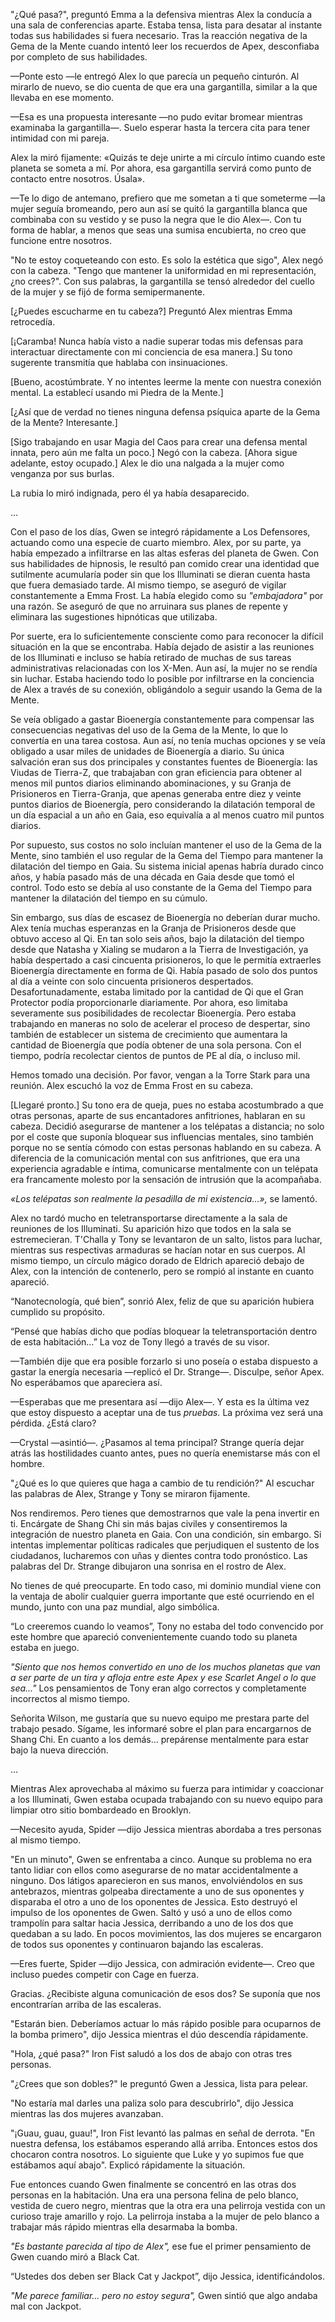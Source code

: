 
"¿Qué pasa?", preguntó Emma a la defensiva mientras Alex la conducía a una sala de conferencias aparte. Estaba tensa, lista para desatar al instante todas sus habilidades si fuera necesario. Tras la reacción negativa de la Gema de la Mente cuando intentó leer los recuerdos de Apex, desconfiaba por completo de sus habilidades.

—Ponte esto —le entregó Alex lo que parecía un pequeño cinturón. Al mirarlo de nuevo, se dio cuenta de que era una gargantilla, similar a la que llevaba en ese momento.

—Esa es una propuesta interesante —no pudo evitar bromear mientras examinaba la gargantilla—. Suelo esperar hasta la tercera cita para tener intimidad con mi pareja.

Alex la miró fijamente: «Quizás te deje unirte a mi círculo íntimo cuando este planeta se someta a mí. Por ahora, esa gargantilla servirá como punto de contacto entre nosotros. Úsala».

—Te lo digo de antemano, prefiero que me sometan a ti que someterme —la mujer seguía bromeando, pero aun así se quitó la gargantilla blanca que combinaba con su vestido y se puso la negra que le dio Alex—. Con tu forma de hablar, a menos que seas una sumisa encubierta, no creo que funcione entre nosotros.

"No te estoy coqueteando con esto. Es solo la estética que sigo", Alex negó con la cabeza. "Tengo que mantener la uniformidad en mi representación, ¿no crees?". Con sus palabras, la gargantilla se tensó alrededor del cuello de la mujer y se fijó de forma semipermanente.

[¿Puedes escucharme en tu cabeza?] Preguntó Alex mientras Emma retrocedía.

[¡Caramba! Nunca había visto a nadie superar todas mis defensas para interactuar directamente con mi conciencia de esa manera.] Su tono sugerente transmitía que hablaba con insinuaciones.

[Bueno, acostúmbrate. Y no intentes leerme la mente con nuestra conexión mental. La establecí usando mi Piedra de la Mente.]

[¿Así que de verdad no tienes ninguna defensa psíquica aparte de la Gema de la Mente? Interesante.]

[Sigo trabajando en usar Magia del Caos para crear una defensa mental innata, pero aún me falta un poco.] Negó con la cabeza. [Ahora sigue adelante, estoy ocupado.] Alex le dio una nalgada a la mujer como venganza por sus burlas.

La rubia lo miró indignada, pero él ya había desaparecido.

…

Con el paso de los días, Gwen se integró rápidamente a Los Defensores, actuando como una especie de cuarto miembro. Alex, por su parte, ya había empezado a infiltrarse en las altas esferas del planeta de Gwen. Con sus habilidades de hipnosis, le resultó pan comido crear una identidad que sutilmente acumularía poder sin que los Illuminati se dieran cuenta hasta que fuera demasiado tarde. Al mismo tiempo, se aseguró de vigilar constantemente a Emma Frost. La había elegido como su _"embajadora"_ por una razón. Se aseguró de que no arruinara sus planes de repente y eliminara las sugestiones hipnóticas que utilizaba.

Por suerte, era lo suficientemente consciente como para reconocer la difícil situación en la que se encontraba. Había dejado de asistir a las reuniones de los Illuminati e incluso se había retirado de muchas de sus tareas administrativas relacionadas con los X-Men. Aun así, la mujer no se rendía sin luchar. Estaba haciendo todo lo posible por infiltrarse en la conciencia de Alex a través de su conexión, obligándolo a seguir usando la Gema de la Mente.

Se veía obligado a gastar Bioenergía constantemente para compensar las consecuencias negativas del uso de la Gema de la Mente, lo que lo convertía en una tarea costosa. Aun así, no tenía muchas opciones y se veía obligado a usar miles de unidades de Bioenergía a diario. Su única salvación eran sus dos principales y constantes fuentes de Bioenergía: las Viudas de Tierra-Z, que trabajaban con gran eficiencia para obtener al menos mil puntos diarios eliminando abominaciones, y su Granja de Prisioneros en Tierra-Granja, que apenas generaba entre diez y veinte puntos diarios de Bioenergía, pero considerando la dilatación temporal de un día espacial a un año en Gaia, eso equivalía a al menos cuatro mil puntos diarios.

Por supuesto, sus costos no solo incluían mantener el uso de la Gema de la Mente, sino también el uso regular de la Gema del Tiempo para mantener la dilatación del tiempo en Gaia. Su sistema inicial apenas habría durado cinco años, y había pasado más de una década en Gaia desde que tomó el control. Todo esto se debía al uso constante de la Gema del Tiempo para mantener la dilatación del tiempo en su cúmulo.

Sin embargo, sus días de escasez de Bioenergía no deberían durar mucho. Alex tenía muchas esperanzas en la Granja de Prisioneros desde que obtuvo acceso al Qi. En tan solo seis años, bajo la dilatación del tiempo desde que Natasha y Xialing se mudaron a la Tierra de Investigación, ya había despertado a casi cincuenta prisioneros, lo que le permitía extraerles Bioenergía directamente en forma de Qi. Había pasado de solo dos puntos al día a veinte con solo cincuenta prisioneros despertados. Desafortunadamente, estaba limitado por la cantidad de Qi que el Gran Protector podía proporcionarle diariamente. Por ahora, eso limitaba severamente sus posibilidades de recolectar Bioenergía. Pero estaba trabajando en maneras no solo de acelerar el proceso de despertar, sino también de establecer un sistema de crecimiento que aumentara la cantidad de Bioenergía que podía obtener de una sola persona. Con el tiempo, podría recolectar cientos de puntos de PE al día, o incluso mil.

Hemos tomado una decisión. Por favor, vengan a la Torre Stark para una reunión. Alex escuchó la voz de Emma Frost en su cabeza.

[Llegaré pronto.] Su tono era de queja, pues no estaba acostumbrado a que otras personas, aparte de sus encantadores anfitriones, hablaran en su cabeza. Decidió asegurarse de mantener a los telépatas a distancia; no solo por el coste que suponía bloquear sus influencias mentales, sino también porque no se sentía cómodo con estas personas hablando en su cabeza. A diferencia de la comunicación mental con sus anfitriones, que era una experiencia agradable e íntima, comunicarse mentalmente con un telépata era francamente molesto por la sensación de intrusión que la acompañaba.

_«Los telépatas son realmente la pesadilla de mi existencia…»,_ se lamentó.

Alex no tardó mucho en teletransportarse directamente a la sala de reuniones de los Illuminati. Su aparición hizo que todos en la sala se estremecieran. T'Challa y Tony se levantaron de un salto, listos para luchar, mientras sus respectivas armaduras se hacían notar en sus cuerpos. Al mismo tiempo, un círculo mágico dorado de Eldrich apareció debajo de Alex, con la intención de contenerlo, pero se rompió al instante en cuanto apareció.

“Nanotecnología, qué bien”, sonrió Alex, feliz de que su aparición hubiera cumplido su propósito.

“Pensé que habías dicho que podías bloquear la teletransportación dentro de esta habitación…” La voz de Tony llegó a través de su visor.

—También dije que era posible forzarlo si uno poseía o estaba dispuesto a gastar la energía necesaria —replicó el Dr. Strange—. Disculpe, señor Apex. No esperábamos que apareciera así.

—Esperabas que me presentara así —dijo Alex—. Y esta es la última vez que estoy dispuesto a aceptar una de tus _pruebas._ La próxima vez será una pérdida. ¿Está claro?

—Crystal —asintió—. ¿Pasamos al tema principal? Strange quería dejar atrás las hostilidades cuanto antes, pues no quería enemistarse más con el hombre.

"¿Qué es lo que quieres que haga a cambio de tu rendición?" Al escuchar las palabras de Alex, Strange y Tony se miraron fijamente.

Nos rendiremos. Pero tienes que demostrarnos que vale la pena invertir en ti. Encárgate de Shang Chi sin más bajas civiles y consentiremos la integración de nuestro planeta en Gaia. Con una condición, sin embargo. Si intentas implementar políticas radicales que perjudiquen el sustento de los ciudadanos, lucharemos con uñas y dientes contra todo pronóstico. Las palabras del Dr. Strange dibujaron una sonrisa en el rostro de Alex.

No tienes de qué preocuparte. En todo caso, mi dominio mundial viene con la ventaja de abolir cualquier guerra importante que esté ocurriendo en el mundo, junto con una paz mundial, algo simbólica.

“Lo creeremos cuando lo veamos”, Tony no estaba del todo convencido por este hombre que apareció convenientemente cuando todo su planeta estaba en juego.

_"Siento que nos hemos convertido en uno de los muchos planetas que van a ser parte de un tira y afloja entre este Apex y ese Scarlet Angel o lo que sea..."_ Los pensamientos de Tony eran algo correctos y completamente incorrectos al mismo tiempo.

Señorita Wilson, me gustaría que su nuevo equipo me prestara parte del trabajo pesado. Sígame, les informaré sobre el plan para encargarnos de Shang Chi. En cuanto a los demás… prepárense mentalmente para estar bajo la nueva dirección.

…

Mientras Alex aprovechaba al máximo su fuerza para intimidar y coaccionar a los Illuminati, Gwen estaba ocupada trabajando con su nuevo equipo para limpiar otro sitio bombardeado en Brooklyn.

—Necesito ayuda, Spider —dijo Jessica mientras abordaba a tres personas al mismo tiempo.

"En un minuto", Gwen se enfrentaba a cinco. Aunque su problema no era tanto lidiar con ellos como asegurarse de no matar accidentalmente a ninguno. Dos látigos aparecieron en sus manos, envolviéndolos en sus antebrazos, mientras golpeaba directamente a uno de sus oponentes y disparaba el otro a uno de los oponentes de Jessica. Esto destruyó el impulso de los oponentes de Gwen. Saltó y usó a uno de ellos como trampolín para saltar hacia Jessica, derribando a uno de los dos que quedaban a su lado. En pocos movimientos, las dos mujeres se encargaron de todos sus oponentes y continuaron bajando las escaleras.

—Eres fuerte, Spider —dijo Jessica, con admiración evidente—. Creo que incluso puedes competir con Cage en fuerza.

Gracias. ¿Recibiste alguna comunicación de esos dos? Se suponía que nos encontrarían arriba de las escaleras.

"Estarán bien. Deberíamos actuar lo más rápido posible para ocuparnos de la bomba primero", dijo Jessica mientras el dúo descendía rápidamente.

"Hola, ¿qué pasa?" Iron Fist saludó a los dos de abajo con otras tres personas.

"¿Crees que son dobles?" le preguntó Gwen a Jessica, lista para pelear.

"No estaría mal darles una paliza solo para descubrirlo", dijo Jessica mientras las dos mujeres avanzaban.

"¡Guau, guau, guau!", Iron Fist levantó las palmas en señal de derrota. "En nuestra defensa, los estábamos esperando allá arriba. Entonces estos dos chocaron contra nosotros. Lo siguiente que Luke y yo supimos fue que estábamos aquí abajo". Explicó rápidamente la situación.

Fue entonces cuando Gwen finalmente se concentró en las otras dos personas en la habitación. Una era una persona felina de pelo blanco, vestida de cuero negro, mientras que la otra era una pelirroja vestida con un curioso traje amarillo y rojo. La pelirroja instaba a la mujer de pelo blanco a trabajar más rápido mientras ella desarmaba la bomba.

_"Es bastante parecida al tipo de Alex",_ ese fue el primer pensamiento de Gwen cuando miró a Black Cat.

“Ustedes dos deben ser Black Cat y Jackpot”, dijo Jessica, identificándolos.

_"Me parece familiar... pero no estoy segura",_ Gwen sintió que algo andaba mal con Jackpot.
